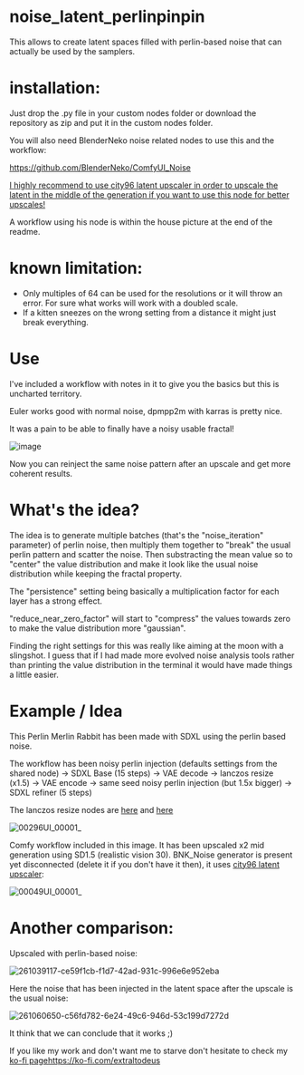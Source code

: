 # noise_latent_perlinpinpin
This allows to create latent spaces filled with perlin-based noise that can actually be used by the samplers.

# installation:
Just drop the .py file in your custom nodes folder or download the repository as zip and put it in the custom nodes folder.

You will also need BlenderNeko noise related nodes to use this and the workflow:

https://github.com/BlenderNeko/ComfyUI_Noise

[I highly recommend to use city96 latent upscaler in order to upscale the latent in the middle of the generation if you want to use this node for better upscales!](https://github.com/city96/SD-Latent-Upscaler)

A workflow using his node is within the house picture at the end of the readme.

# known limitation:
- Only multiples of 64 can be used for the resolutions or it will throw an error. For sure what works will work with a doubled scale.
- If a kitten sneezes on the wrong setting from a distance it might just break everything.

# Use

I've included a workflow with notes in it to give you the basics but this is uncharted territory.

Euler works good with normal noise, dpmpp2m with karras is pretty nice.

It was a pain to be able to finally have a noisy usable fractal!

![image](https://github.com/Extraltodeus/noise_latent_perlinpinpin/assets/15731540/22b5e919-8d05-491b-af0c-7c62a78eb6d7)

Now you can reinject the same noise pattern after an upscale and get more coherent results.

# What's the idea?

The idea is to generate multiple batches (that's the "noise_iteration" parameter) of perlin noise, then multiply them together to "break" the usual perlin pattern and scatter the noise. Then substracting the mean value so to "center" the value distribution and make it look like the usual noise distribution while keeping the fractal property.

The "persistence" setting being basically a multiplication factor for each layer has a strong effect.

"reduce_near_zero_factor" will start to "compress" the values towards zero to make the value distribution more "gaussian".

Finding the right settings for this was really like aiming at the moon with a slingshot. I guess that if I had made more evolved noise analysis tools rather than printing the value distribution in the terminal it would have made things a little easier.

# Example / Idea

This Perlin Merlin Rabbit has been made with SDXL using the perlin based noise.

The workflow has been noisy perlin injection (defaults settings from the shared node) -> SDXL Base (15 steps) -> VAE decode -> lanczos resize (x1.5) -> VAE encode -> same seed noisy perlin injection (but 1.5x bigger) -> SDXL refiner (5 steps)

The lanczos resize nodes are [here](https://github.com/Extraltodeus/CustomComfyUINodes/blob/main/image_lanczos.py) and [here](https://github.com/Extraltodeus/CustomComfyUINodes/blob/main/image_lanczos_to_res.py)

![00296UI_00001_](https://github.com/Extraltodeus/noise_latent_perlinpinpin/assets/15731540/cd06e1e8-e5bd-461a-8e54-f114a83afdf9)


Comfy workflow included in this image. It has been upscaled x2 mid generation using SD1.5 (realistic vision 30). BNK_Noise generator is present yet disconnected (delete it if you don't have it then), it uses [city96 latent upscaler](https://github.com/city96/SD-Latent-Upscaler):

![00049UI_00001_](https://github.com/Extraltodeus/noise_latent_perlinpinpin/assets/15731540/823e945f-a00b-4101-87c2-4fa776004250)

# Another comparison:

Upscaled with perlin-based noise:

![261039117-ce59f1cb-f1d7-42ad-931c-996e6e952eba](https://github.com/Extraltodeus/noise_latent_perlinpinpin/assets/15731540/65e1ed88-89fc-4df2-9301-09468b61122a)

Here the noise that has been injected in the latent space after the upscale is the usual noise:

![261060650-c56fd782-6e24-49c6-946d-53c199d7272d](https://github.com/Extraltodeus/noise_latent_perlinpinpin/assets/15731540/accf59c8-d268-4cc8-af60-4b32b1fd76e6)

It think that we can conclude that it works ;)


If you like my work and don't want me to starve don't hesitate to check my [ko-fi page](https://ko-fi.com/extraltodeus)https://ko-fi.com/extraltodeus
